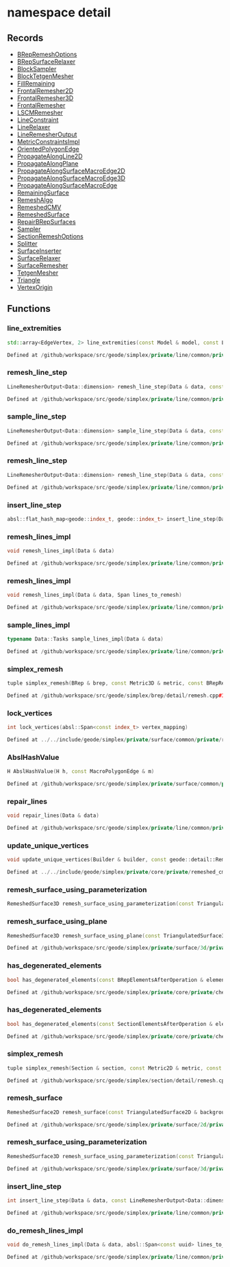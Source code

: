 # namespace detail



## Records

* [BRepRemeshOptions](BRepRemeshOptions.md)
* [BRepSurfaceRelaxer](BRepSurfaceRelaxer.md)
* [BlockSampler](BlockSampler.md)
* [BlockTetgenMesher](BlockTetgenMesher.md)
* [FillRemaining](FillRemaining.md)
* [FrontalRemesher2D](FrontalRemesher2D.md)
* [FrontalRemesher3D](FrontalRemesher3D.md)
* [FrontalRemesher](FrontalRemesher.md)
* [LSCMRemesher](LSCMRemesher.md)
* [LineConstraint](LineConstraint.md)
* [LineRelaxer](LineRelaxer.md)
* [LineRemesherOutput](LineRemesherOutput.md)
* [MetricConstraintsImpl](MetricConstraintsImpl.md)
* [OrientedPolygonEdge](OrientedPolygonEdge.md)
* [PropagateAlongLine2D](PropagateAlongLine2D.md)
* [PropagateAlongPlane](PropagateAlongPlane.md)
* [PropagateAlongSurfaceMacroEdge2D](PropagateAlongSurfaceMacroEdge2D.md)
* [PropagateAlongSurfaceMacroEdge3D](PropagateAlongSurfaceMacroEdge3D.md)
* [PropagateAlongSurfaceMacroEdge](PropagateAlongSurfaceMacroEdge.md)
* [RemainingSurface](RemainingSurface.md)
* [RemeshAlgo](RemeshAlgo.md)
* [RemeshedCMV](RemeshedCMV.md)
* [RemeshedSurface](RemeshedSurface.md)
* [RepairBRepSurfaces](RepairBRepSurfaces.md)
* [Sampler](Sampler.md)
* [SectionRemeshOptions](SectionRemeshOptions.md)
* [Splitter](Splitter.md)
* [SurfaceInserter](SurfaceInserter.md)
* [SurfaceRelaxer](SurfaceRelaxer.md)
* [SurfaceRemesher](SurfaceRemesher.md)
* [TetgenMesher](TetgenMesher.md)
* [Triangle](Triangle.md)
* [VertexOrigin](VertexOrigin.md)


## Functions

### line_extremities

```cpp
std::array<EdgeVertex, 2> line_extremities(const Model & model, const Line<Model::dim> & line)
```

```cpp
Defined at /github/workspace/src/geode/simplex/private/line/common/private/remesher.cpp#797
```

### remesh_line_step

```cpp
LineRemesherOutput<Data::dimension> remesh_line_step(Data & data, const uuid & input_line_id, const LineConstraint & begin, const LineConstraint & end, index_t nb_minimum_points)
```

```cpp
Defined at /github/workspace/src/geode/simplex/private/line/common/private/remesher.cpp#678
```

### sample_line_step

```cpp
LineRemesherOutput<Data::dimension> sample_line_step(Data & data, const uuid & line_id, const EdgeVertex & begin, const EdgeVertex & end)
```

```cpp
Defined at /github/workspace/src/geode/simplex/private/line/common/private/remesher.cpp#746
```

### remesh_line_step

```cpp
LineRemesherOutput<Data::dimension> remesh_line_step(Data & data, const uuid & input_line_id)
```

```cpp
Defined at /github/workspace/src/geode/simplex/private/line/common/private/remesher.cpp#722
```

### insert_line_step

```cpp
absl::flat_hash_map<geode::index_t, geode::index_t> insert_line_step(Data & data, const LineRemesherOutput<Data::dimension> & result)
```

### remesh_lines_impl

```cpp
void remesh_lines_impl(Data & data)
```

```cpp
Defined at /github/workspace/src/geode/simplex/private/line/common/private/remesher.cpp#868
```

### remesh_lines_impl

```cpp
void remesh_lines_impl(Data & data, Span lines_to_remesh)
```

```cpp
Defined at /github/workspace/src/geode/simplex/private/line/common/private/remesher.cpp#881
```

### sample_lines_impl

```cpp
typename Data::Tasks sample_lines_impl(Data & data)
```

```cpp
Defined at /github/workspace/src/geode/simplex/private/line/common/private/remesher.cpp#694
```

### simplex_remesh

```cpp
tuple simplex_remesh(BRep & brep, const Metric3D & metric, const BRepRemeshOptions & options)
```

```cpp
Defined at /github/workspace/src/geode/simplex/brep/detail/remesh.cpp#132
```

### lock_vertices

```cpp
int lock_vertices(absl::Span<const index_t> vertex_mapping)
```

```cpp
Defined at ../../include/geode/simplex/private/surface/common/private/remeshed_info.h#55
```

### AbslHashValue

```cpp
H AbslHashValue(H h, const MacroPolygonEdge & m)
```

```cpp
Defined at /github/workspace/src/geode/simplex/private/surface/common/private/frontal.cpp#97
```

### repair_lines

```cpp
void repair_lines(Data & data)
```

```cpp
Defined at /github/workspace/src/geode/simplex/private/line/common/private/repair_model_lines.cpp#905
```

### update_unique_vertices

```cpp
void update_unique_vertices(Builder & builder, const geode::detail::RemeshedCMV & info)
```

```cpp
Defined at ../../include/geode/simplex/private/core/private/remeshed_cmv.h#26
```

### remesh_surface_using_parameterization

```cpp
RemeshedSurface3D remesh_surface_using_parameterization(const TriangulatedSurface3D & mesh, const Metric3D & metric, absl::Span<const index_t> lock_vertices, absl::Span<const index_t> outside_polygons, std::vector<std::vector<index_t> > macro_edges)
```

### remesh_surface_using_plane

```cpp
RemeshedSurface3D remesh_surface_using_plane(const TriangulatedSurface3D & background_mesh, TriangulatedSurfaceBuilder3D & background_builder, TriangulatedSurfaceEpsilonModifier3D & background_modifier, const Metric3D & metric, absl::Span<const index_t> lock_vertices)
```

```cpp
Defined at /github/workspace/src/geode/simplex/private/surface/3d/private/detail_remesh.cpp#26
```

### has_degenerated_elements

```cpp
bool has_degenerated_elements(const BRepElementsAfterOperation & elements)
```

```cpp
Defined at /github/workspace/src/geode/simplex/private/core/private/check_degenerated.cpp#57
```

### has_degenerated_elements

```cpp
bool has_degenerated_elements(const SectionElementsAfterOperation & elements)
```

```cpp
Defined at /github/workspace/src/geode/simplex/private/core/private/check_degenerated.cpp#66
```

### simplex_remesh

```cpp
tuple simplex_remesh(Section & section, const Metric2D & metric, const SectionRemeshOptions & options)
```

```cpp
Defined at /github/workspace/src/geode/simplex/section/detail/remesh.cpp#41
```

### remesh_surface

```cpp
RemeshedSurface2D remesh_surface(const TriangulatedSurface2D & background_mesh, TriangulatedSurfaceBuilder2D & background_builder, TriangulatedSurfaceEpsilonModifier2D & background_modifier, const Metric2D & metric, absl::Span<const index_t> lock_vertices)
```

```cpp
Defined at /github/workspace/src/geode/simplex/private/surface/2d/private/detail_remesh.cpp#16
```

### remesh_surface_using_parameterization

```cpp
RemeshedSurface3D remesh_surface_using_parameterization(const TriangulatedSurface3D & mesh, const Metric3D & metric, Span lock_vertices, Span outside_polygons, int macro_edges)
```

```cpp
Defined at /github/workspace/src/geode/simplex/private/surface/3d/private/detail_remesh.cpp#14
```

### insert_line_step

```cpp
int insert_line_step(Data & data, const LineRemesherOutput<Data::dimension> & result)
```

```cpp
Defined at /github/workspace/src/geode/simplex/private/line/common/private/remesher.cpp#759
```

### do_remesh_lines_impl

```cpp
void do_remesh_lines_impl(Data & data, absl::Span<const uuid> lines_to_remesh)
```

```cpp
Defined at /github/workspace/src/geode/simplex/private/line/common/private/remesher.cpp#767
```



